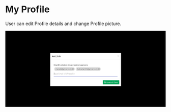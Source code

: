 # My Profile

User can edit Profile details and change Profile picture.

![](../.gitbook/assets/image%20%28171%29.png)

